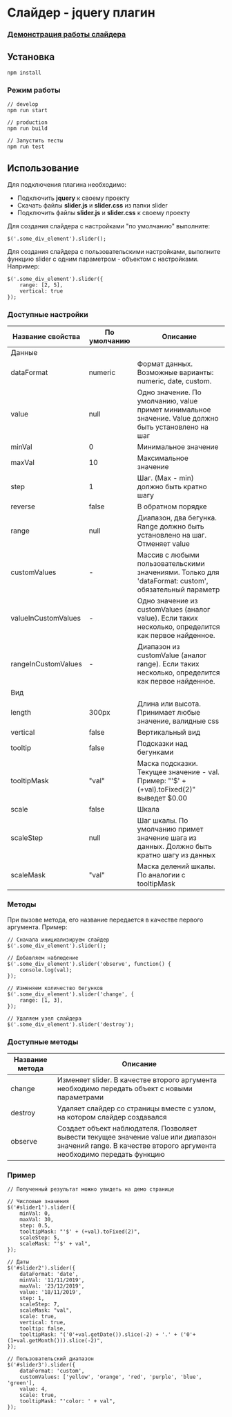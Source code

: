 # Слайдер - jquery плагин

### [Демонстрация работы слайдера](https://bibigyl.github.io/FSD_slider/demo/demo.html)
## Установка
```
npm install
```
### Режим работы
```
// develop
npm run start

// production
npm run build

// Запустить тесты
npm run test
```
## Использование
Для подключения плагина необходимо:
  * Подключить **jquery** к своему проекту
  * Скачать файлы **slider.js** и **slider.css** из папки slider
  * Подключить файлы **slider.js** и **slider.css** к своему проекту

Для создания слайдера c настройками "по умолчанию" выполните:
```
$('.some_div_element').slider();
```
Для создания слайдера с пользовательскими настройками, выполните функцию slider с одним параметром - объектом с настройками. Например: 
```
$('.some_div_element').slider({
    range: [2, 5],
    vertical: true
});
```
### Доступные настройки
| Название свойства | По умолчанию | Описание |
| ------ | ------ | ------ |
| Данные |
| dataFormat | numeric | Формат данных. Возможные варианты: numeric, date, custom. |
| value | null | Одно значение. По умолчанию, value примет минимальное значение. Value должно быть установлено на шаг |
| minVal | 0 | Минимальное значение |
| maxVal | 10 | Максимальное значение |
| step | 1 | Шаг. (Max - min) должно быть кратно шагу  |
| reverse | false | В обратном порядке |
| range | null | Диапазон, два бегунка. Range должно быть установлено на шаг. Отменяет value |
| customValues | - | Массив с любыми пользовательскими значениями. Только для 'dataFormat: custom', обязательный параметр |
| valueInCustomValues | - | Одно значение из customValues (аналог value). Если таких несколько, определится как первое найденное.
| rangeInCustomValues | - | Диапазон из customValue (аналог range). Если таких несколько, определится как первое найденное.
| Вид |
| length | 300px | Длина или высота. Принимает любые значение, валидные css |
| vertical | false | Вертикальный вид |
| tooltip | false | Подсказки над бегунками |
| tooltipMask | "val" | Маска подсказки. Текущее значение - val. Пример: "'$' + (+val).toFixed(2)" выведет $0.00|
| scale | false | Шкала |
| scaleStep | null | Шаг шкалы. По умолчанию примет значение шага из данных. Должно быть кратно шагу из данных |
| scaleMask | "val" | Маска делений шкалы. По аналогии с tooltipMask |

### Методы

При вызове метода, его название передается в качестве первого аргумента. Пример:
```
// Сначала инициализируем слайдер
$('.some_div_element').slider();

// Добавляем наблюдение
$('.some_div_element').slider('observe', function() {
    console.log(val);
});

// Изменяем количество бегунков
$('.some_div_element').slider('change', {
    range: [1, 3],
});

// Удаляем узел слайдера
$('.some_div_element').slider('destroy');
```
### Доступные методы
| Название метода | Описание |
| ------ | ------ |
| change | Изменяет slider. В качестве второго аргумента необходимо передать объект с новыми параметрами |
| destroy | Удаляет слайдер со страницы вместе с узлом, на котором слайдер создавался |
| observe | Создает объект наблюдателя. Позволяет вывести текущее значение value или диапазон значений range. В качестве второго аргумента необходимо передать функцию |

### Пример
```
// Полученный результат можно увидеть на демо странице

// Числовые значения
$('#slider1').slider({
    minVal: 0,
    maxVal: 30,
    step: 0.5,
    tooltipMask: "'$' + (+val).toFixed(2)",
    scaleStep: 5,
    scaleMask: "'$' + val",
});

// Даты
$('#slider2').slider({
    dataFormat: 'date',
    minVal: '11/11/2019',
    maxVal: '23/12/2019',
    value: '18/11/2019',
    step: 1,
    scaleStep: 7,
    scaleMask: "val",
    scale: true,
    vertical: true,
    tooltip: false,
    tooltipMask: "('0'+val.getDate()).slice(-2) + '.' + ('0'+(1+val.getMonth())).slice(-2)",
});

// Пользовательский диапазон
$('#slider3').slider({
    dataFormat: 'custom',
    customValues: ['yellow', 'orange', 'red', 'purple', 'blue', 'green'],
    value: 4,
    scale: true,
    tooltipMask: "'color: ' + val",
});